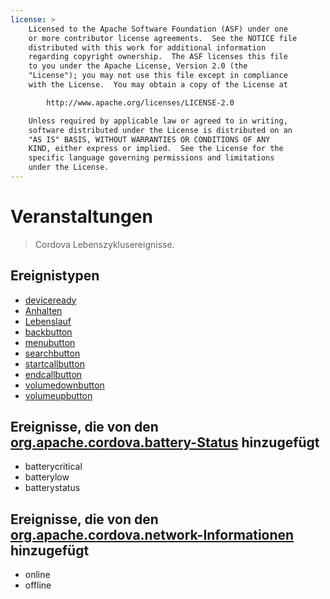 ```yaml
---
license: >
    Licensed to the Apache Software Foundation (ASF) under one
    or more contributor license agreements.  See the NOTICE file
    distributed with this work for additional information
    regarding copyright ownership.  The ASF licenses this file
    to you under the Apache License, Version 2.0 (the
    "License"); you may not use this file except in compliance
    with the License.  You may obtain a copy of the License at

        http://www.apache.org/licenses/LICENSE-2.0

    Unless required by applicable law or agreed to in writing,
    software distributed under the License is distributed on an
    "AS IS" BASIS, WITHOUT WARRANTIES OR CONDITIONS OF ANY
    KIND, either express or implied.  See the License for the
    specific language governing permissions and limitations
    under the License.
---
```


# Veranstaltungen

> Cordova Lebenszyklusereignisse.

## Ereignistypen

*   <a href="events.deviceready.html">deviceready</a>
*   <a href="events.pause.html">Anhalten</a>
*   <a href="events.resume.html">Lebenslauf</a>
*   <a href="events.backbutton.html">backbutton</a>
*   <a href="events.menubutton.html">menubutton</a>
*   <a href="events.searchbutton.html">searchbutton</a>
*   <a href="events.startcallbutton.html">startcallbutton</a>
*   <a href="events.endcallbutton.html">endcallbutton</a>
*   <a href="events.volumedownbutton.html">volumedownbutton</a>
*   <a href="events.volumeupbutton.html">volumeupbutton</a>

## Ereignisse, die von den [org.apache.cordova.battery-Status][1] hinzugefügt

 [1]: https://github.com/apache/cordova-plugin-battery-status/blob/master/doc/index.md

*   batterycritical
*   batterylow
*   batterystatus

## Ereignisse, die von den [org.apache.cordova.network-Informationen][2] hinzugefügt

 [2]: https://github.com/apache/cordova-plugin-network-information/blob/master/doc/index.md

*   online
*   offline